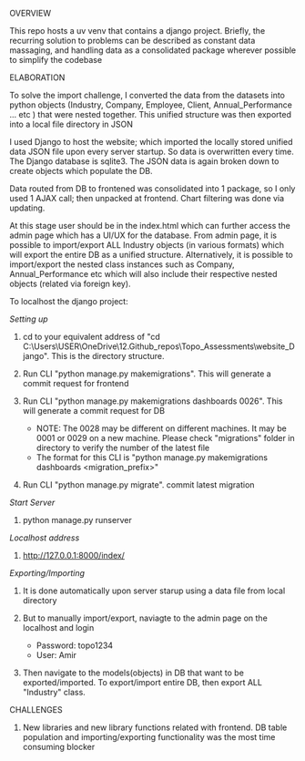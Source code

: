 OVERVIEW

This repo hosts a uv venv that contains a django project. Briefly, the recurring solution to problems can be described as constant data massaging, and handling data as a consolidated package wherever possible to simplify the codebase

ELABORATION

To solve the import challenge, I converted the data from the datasets into python objects (Industry, Company, Employee, Client, Annual_Performance ... etc ) that were nested together. This unified structure was then exported into a local file directory in JSON

I used Django to host the website; which imported the locally stored unified data JSON file upon every server startup. So data is overwritten every time. The Django database is sqlite3. The JSON data is again broken down to create objects which populate the DB. 

Data routed from DB to frontened was consolidated into 1 package, so I only used 1 AJAX call; then unpacked at frontend. Chart filtering was done via updating. 

At this stage user should be in the index.html which can further access the admin page which has a UI/UX for the database. 
From admin page, it is possible to import/export ALL Industry objects (in various formats) which will export the entire DB as a unified structure. Alternatively, it is possible to import/export the nested class instances such as Company, Annual_Performance etc which will also include their respective nested objects (related via foreign key).

To localhost the django project:

_Setting up_

1) cd to your equivalent address of "cd C:\Users\USER\OneDrive\12.Github_repos\Topo_Assessments\website_Django". This is the directory structure.
2) Run CLI "python manage.py makemigrations". This will generate a commit request for frontend
3) Run CLI "python manage.py makemigrations dashboards 0026". This will generate a commit request for DB

   - NOTE: The 0028 may be different on different machines. It may be 0001 or 0029 on a new machine. Please check "migrations" folder in directory to verify the number of the latest file 
   - The format for this CLI is "python manage.py makemigrations dashboards <migration_prefix>"
4) Run CLI "python manage.py migrate". commit latest migration
   
_Start Server_

1) python manage.py runserver    

_Localhost address_

1) http://127.0.0.1:8000/index/

_Exporting/Importing_

1) It is done automatically upon server starup using a data file from local directory
2) But to manually import/export, naviagte to the admin page on the localhost and login

   - Password: topo1234 
   - User: Amir

3) Then navigate to the models(objects) in DB that want to be exported/imported. To export/import entire DB, then export 
   ALL "Industry" class.

CHALLENGES

1) New libraries and new library functions related with frontend. DB table population and importing/exporting functionality was the most time consuming blocker 